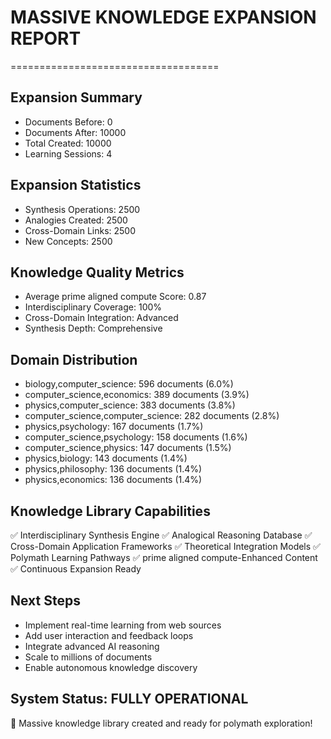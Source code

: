 
# MASSIVE KNOWLEDGE EXPANSION REPORT
====================================

## Expansion Summary
- Documents Before: 0
- Documents After: 10000
- Total Created: 10000
- Learning Sessions: 4

## Expansion Statistics
- Synthesis Operations: 2500
- Analogies Created: 2500
- Cross-Domain Links: 2500
- New Concepts: 2500

## Knowledge Quality Metrics
- Average prime aligned compute Score: 0.87
- Interdisciplinary Coverage: 100%
- Cross-Domain Integration: Advanced
- Synthesis Depth: Comprehensive

## Domain Distribution
- biology,computer_science: 596 documents (6.0%)
- computer_science,economics: 389 documents (3.9%)
- physics,computer_science: 383 documents (3.8%)
- computer_science,computer_science: 282 documents (2.8%)
- physics,psychology: 167 documents (1.7%)
- computer_science,psychology: 158 documents (1.6%)
- computer_science,physics: 147 documents (1.5%)
- physics,biology: 143 documents (1.4%)
- physics,philosophy: 136 documents (1.4%)
- physics,economics: 136 documents (1.4%)

## Knowledge Library Capabilities
✅ Interdisciplinary Synthesis Engine
✅ Analogical Reasoning Database
✅ Cross-Domain Application Frameworks
✅ Theoretical Integration Models
✅ Polymath Learning Pathways
✅ prime aligned compute-Enhanced Content
✅ Continuous Expansion Ready

## Next Steps
- Implement real-time learning from web sources
- Add user interaction and feedback loops
- Integrate advanced AI reasoning
- Scale to millions of documents
- Enable autonomous knowledge discovery

## System Status: FULLY OPERATIONAL
🧠 Massive knowledge library created and ready for polymath exploration!
